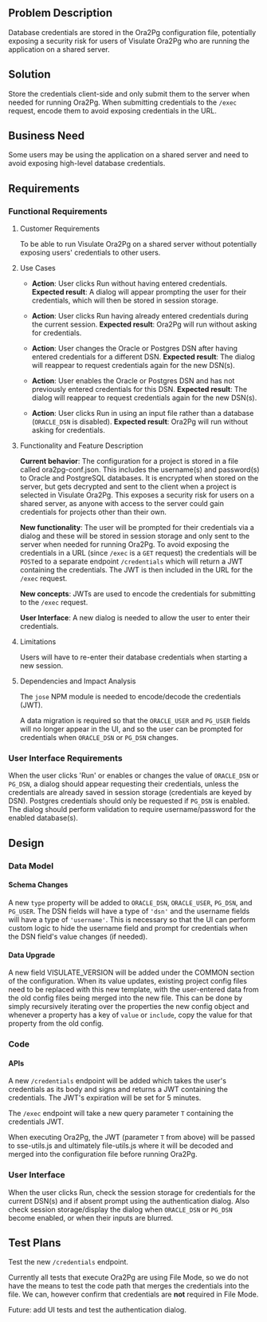 ## Problem Description

Database credentials are stored in the Ora2Pg configuration file, potentially exposing a security risk for users of Visulate Ora2Pg who are running the application on a shared server.

## Solution

Store the credentials client-side and only submit them to the server when needed for running Ora2Pg. When submitting credentials to the `/exec` request, encode them to avoid exposing credentials in the URL.

## Business Need

Some users may be using the application on a shared server and need to avoid exposing high-level database credentials.

## Requirements

### Functional Requirements

1. Customer Requirements

    ​To be able to run Visulate Ora2Pg on a shared server without potentially exposing users' credentials to other users.		

2. Use Cases

    - **Action**: User clicks Run without having entered credentials. 
    **Expected result**: A dialog will appear prompting the user for their credentials, which will then be stored in session storage.

    - **Action**: User clicks Run having already entered credentials during the current session.
    **Expected result**: Ora2Pg will run without asking for credentials.

    - **Action**: User changes the Oracle or Postgres DSN after having entered credentials for a different DSN.
    **Expected result**: The dialog will reappear to request credentials again for the new DSN(s).

    - **Action**: User enables the Oracle or Postgres DSN and has not previously entered credentials for this DSN.
    **Expected result**: The dialog will reappear to request credentials again for the new DSN(s).

    - **Action**: User clicks Run in using an input file rather than a database (`ORACLE_DSN` is disabled).
    **Expected result**: Ora2Pg will run without asking for credentials.

3. Functionality and Feature Description

    **​Current behavior**: The configuration for a project is stored in a file called ora2pg-conf.json. This includes the username(s) and password(s) to Oracle and PostgreSQL databases. It is encrypted when stored on the server, but gets decrypted and sent to the client when a project is selected in Visulate Ora2Pg. This exposes a security risk for users on a shared server, as anyone with access to the server could gain credentials for projects other than their own.

    **​New functionality**: The user will be prompted for their credentials via a dialog and these will be stored in session storage and only sent to the server when needed for running Ora2Pg. To avoid exposing the credentials in a URL (since `/exec` is a `GET` request) the credentials will be `POST`ed to a separate endpoint `/credentials` which will return a JWT containing the credentials. The JWT is then included in the URL for the `/exec` request.

    **​New concepts**: JWTs are used to encode the credentials for submitting to the `/exec` request.

    **​User Interface**: A new dialog is needed to allow the user to enter their credentials.

4. Limitations

    Users will have to re-enter their database credentials when starting a new session.

5. Dependencies and Impact Analysis

    The `jose` NPM module is needed to encode/decode the credentials (JWT).

    A data migration is required so that the `ORACLE_USER` and `PG_USER` fields will no longer appear in the UI, and so the user can be prompted for credentials when `ORACLE_DSN` or `PG_DSN` changes.			

### User Interface Requirements

​When the user clicks 'Run' or enables or changes the value of `ORACLE_DSN` or `PG_DSN`, a dialog should appear requesting their credentials, unless the credentials are already saved in session storage (credentials are keyed by DSN). Postgres credentials should only be requested if `PG_DSN` is enabled. The dialog should perform validation to require username/password for the enabled database(s).

## Design

### Data Model

#### Schema Changes

​A new `type` property will be added to `ORACLE_DSN`, `ORACLE_USER`, `PG_DSN`, and `PG_USER`. The DSN fields will have a type of `'dsn'` and the username fields will have a type of `'username'`. This is necessary so that the UI can perform custom logic to hide the username field and prompt for credentials when the DSN field's value changes (if needed).

#### Data Upgrade

​A new field VISULATE_VERSION will be added under the COMMON section of the configuration. When its value updates, existing project config files need to be replaced with this new template, with the user-entered data from the old config files being merged into the new file. This can be done by simply recursively iterating over the properties the new config object and whenever a property has a key of `value` or `include`, copy the value for that property from the old config.

### Code

#### APIs

​A new `/credentials` endpoint will be added which takes the user's credentials as its body and signs and returns a JWT containing the credentials. The JWT's expiration will be set for 5 minutes.

​The `/exec` endpoint will take a new query parameter `T` containing the credentials JWT.

​When executing Ora2Pg, the JWT (parameter `T` from above) will be passed to sse-utils.js and ultimately file-utils.js where it will be decoded and merged into the configuration file before running Ora2Pg.	

### User Interface

​When the user clicks Run, check the session storage for credentials for the current DSN(s) and if absent prompt using the authentication dialog. Also check session storage/display the dialog when `ORACLE_DSN` or `PG_DSN` become enabled, or when their inputs are blurred.

## Test Plans

Test the new `/credentials` endpoint.

Currently all tests that execute Ora2Pg are using File Mode, so we do not have the means to test the code path that merges the credentials into the file. We can, however confirm that credentials are **not** required in File Mode.

Future: add UI tests and test the authentication dialog.

